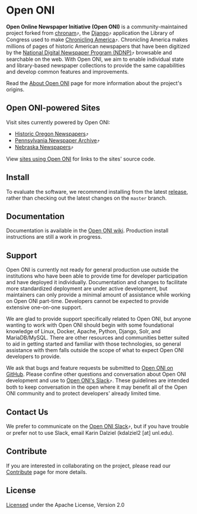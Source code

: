 # Open ONI
**Open Online Newspaper Initiative (Open ONI)** is a community-maintained project forked from [chronam](https://github.com/LibraryOfCongress/chronam)⤴, the [Django](http://djangoproject.com/)⤴ application the Library of Congress used to make [Chronicling America](http://chroniclingamerica.loc.gov/)⤴. Chronicling America makes millions of pages of historic American newspapers that have been digitized by the [National Digital Newspaper Program (NDNP)](http://www.loc.gov/ndnp/)⤴ browsable and searchable on the web. With Open ONI, we aim to enable individual state and library-based newspaper collections to provide the same capabilities and develop common features and improvements.

Read the [About Open ONI](https://github.com/open-oni/open-oni/wiki/About-Open-ONI) page for more information about the project's origins.

## Open ONI-powered Sites
Visit sites currently powered by Open ONI:

- [Historic Oregon Newspapers](https://oregonnews.uoregon.edu/)⤴
- [Pennsylvania Newspaper Archive](http://panewsarchive.psu.edu/)⤴
- [Nebraska Newspapers](https://nebnewspapers.unl.edu/)⤴

View [sites using Open ONI](https://github.com/open-oni/open-oni/wiki/Sites-Using-Open-ONI) for links to the sites' source code.

## Install
To evaluate the software, we recommend installing from the latest [release](https://github.com/open-oni/open-oni/releases), rather than checking out the latest changes on the `master` branch.

## Documentation
Documentation is available in the [Open ONI wiki](https://github.com/open-oni/open-oni/wiki). Production install instructions are still a work in progress.

## Support
Open ONI is currently not ready for general production use outside the institutions who have been able to provide time for developer participation and have deployed it individually. Documentation and changes to facilitate more standardized deployment are under active development, but maintainers can only provide a minimal amount of assistance while working on Open ONI part-time. Developers cannot be expected to provide extensive one-on-one support.

We are glad to provide support specifically related to Open ONI, but anyone wanting to work with Open ONI should begin with some foundational knowledge of Linux, Docker, Apache, Python, Django, Solr, and MariaDB/MySQL. There are other resources and communities better suited to aid in getting started and familiar with those technologies, so general assistance with them falls outside the scope of what to expect Open ONI developers to provide.

We ask that bugs and feature requests be submitted to [Open ONI on GitHub](https://github.com/open-oni/open-oni/issues). Please confine other questions and conversation about Open ONI development and use to [Open ONI's Slack](http://bit.ly/openoni-slack-signup)⤴. These guidelines are intended both to keep conversation in the open where it may benefit all of the Open ONI community and to protect developers' already limited time.

## Contact Us
We prefer to communicate on the [Open ONI Slack](http://bit.ly/openoni-slack-signup)⤴, but if you have trouble or prefer not to use Slack, email Karin Dalziel (kdalziel2 [at] unl.edu).

## Contribute
If you are interested in collaborating on the project, please read our [Contribute](https://github.com/open-oni/open-oni/wiki/Contribute) page for more details.

## License
[Licensed](https://github.com/open-oni/open-oni/blob/master/LICENSE) under the Apache License, Version 2.0
